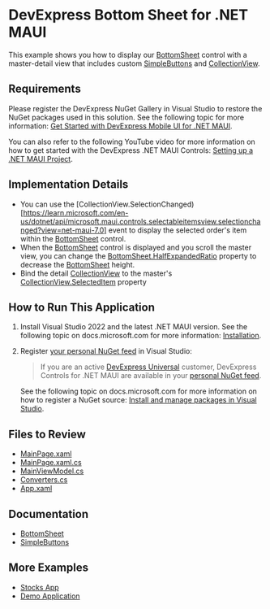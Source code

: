 # DevExpress Bottom Sheet for .NET MAUI

This example shows you how to display our [BottomSheet](https://docs.devexpress.com/Maui/DevExpress.Maui.Controls.BottomSheet) control with a master-detail view that includes custom [SimpleButtons](https://docs.devexpress.com/Maui/DevExpress.Maui.Controls.SimpleButton) and [CollectionView](https://learn.microsoft.com/en-us/dotnet/maui/user-interface/controls/collectionview/?view=net-maui-7.0).

## Requirements

Please register the DevExpress NuGet Gallery in Visual Studio to restore the NuGet packages used in this solution. See the following topic for more information: [Get Started with DevExpress Mobile UI for .NET MAUI](https://docs.devexpress.com/MAUI/403249/get-started).

You can also refer to the following YouTube video for more information on how to get started with the DevExpress .NET MAUI Controls: [Setting up a .NET MAUI Project](https://www.youtube.com/watch?v=juJvl5UicIQ).

## Implementation Details

* You can use the [CollectionView.SelectionChanged)[https://learn.microsoft.com/en-us/dotnet/api/microsoft.maui.controls.selectableitemsview.selectionchanged?view=net-maui-7.0] event to display the selected order's item within the [BottomSheet](https://docs.devexpress.com/Maui/DevExpress.Maui.Controls.BottomSheet) control.
* When the [BottomSheet](https://docs.devexpress.com/Maui/DevExpress.Maui.Controls.BottomSheet) control is displayed and you scroll the master view, you can change the [BottomSheet.HalfExpandedRatio](https://docs.devexpress.com/Maui/DevExpress.Maui.Controls.BottomSheet.HalfExpandedRatio) property to decrease the [BottomSheet](https://docs.devexpress.com/Maui/DevExpress.Maui.Controls.BottomSheet) height.
* Bind the detail [CollectionView](https://learn.microsoft.com/en-us/dotnet/maui/user-interface/controls/collectionview/?view=net-maui-7.0) to the master's  [CollectionView.SelectedItem](https://learn.microsoft.com/en-us/dotnet/api/microsoft.maui.controls.selectableitemsview.selecteditem?view=net-maui-7.0) property

## How to Run This Application

1. Install Visual Studio 2022 and the latest .NET MAUI version. See the following topic on docs.microsoft.com for more information: [Installation](https://docs.microsoft.com/en-gb/dotnet/maui/get-started/installation).
1. Register [your personal NuGet feed](https://nuget.devexpress.com/) in Visual Studio:

   > If you are an active [DevExpress Universal](https://www.devexpress.com/subscriptions/universal.xml) customer, DevExpress Controls for .NET MAUI are available in your [personal NuGet feed](https://nuget.devexpress.com/).
    
    See the following topic on docs.microsoft.com for more information on how to register a NuGet source: [Install and manage packages in Visual Studio](https://docs.microsoft.com/en-us/nuget/consume-packages/install-use-packages-visual-studio#package-sources).

## Files to Review

<!-- default file list -->
* [MainPage.xaml](./CS/MainPage.xaml)
* [MainPage.xaml.cs](./CS/MainPage.xaml.cs)
* [MainViewModel.cs](./CS/MainViewModel.cs)
* [Converters.cs](./CS/Converters.cs)
* [App.xaml](./CS/App.xaml)
<!-- default file list end -->

## Documentation

- [BottomSheet](https://docs.devexpress.com/Maui/DevExpress.Maui.Controls.BottomSheet)
- [SimpleButtons](https://docs.devexpress.com/Maui/DevExpress.Maui.Controls.SimpleButton)

## More Examples

* [Stocks App](https://github.com/DevExpress-Examples/maui-stocks-mini)
* [Demo Application](https://github.com/DevExpress-Examples/maui-demo-app)
